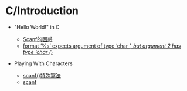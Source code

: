 # C/Introduction

* "Hello World!" in C
  * [Scanf的困惑](https://blog.csdn.net/mickey35/article/details/52624534)
  * [format ‘%s’ expects argument of type ‘char *’, but argument 2 has type ‘char (*)](https://stackoverflow.com/questions/19439525/format-s-expects-argument-of-type-char-but-argument-2-has-type-char/19439537)

* Playing With Characters
  * [scanf()特殊寫法](https://sites.google.com/site/9braised/fan-si/c1)
  * [scanf](http://www.cplusplus.com/reference/cstdio/scanf/)

